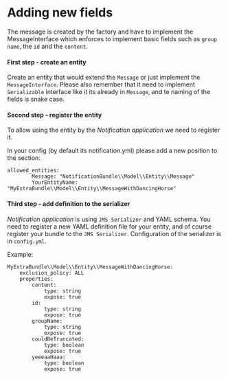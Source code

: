 Adding new fields
=================

The message is created by the factory and have to implement the MessageInterface which enforces
to implement basic fields such as `group name`, the `id` and the `content`.

#### First step - create an entity

Create an entity that would extend the `Message` or just implement the `MessageInterface`.
Please also remember that it need to implement `Serializable` interface like it its already in `Message`, and te naming of the fields
is snake case.

#### Second step - register the entity

To allow using the entity by the *Notification application* we need to register it.

In your config (by default its notification.yml) please add a new position to the section:

```
allowed_entities:
        Message: "NotificationBundle\\Model\\Entity\\Message"
        YourEntityName: "MyExtraBundle\\Model\\Entity\\MessageWithDancingHorse"
```

#### Third step - add definition to the serializer

*Notification application* is using `JMS Serializer` and YAML schema. 
You need to register a new YAML definition file for your entity, and of course register your bundle to the `JMS Serializer`.
Configuration of the serializer is in `config.yml`.

Example:
```
MyExtraBundle\\Model\\Entity\\MessageWithDancingHorse:
    exclusion_policy: ALL
    properties:
        content:
            type: string
            expose: true
        id:
            type: string
            expose: true
        groupName:
            type: string
            expose: true
        couldBeTruncated:
            type: boolean
            expose: true
        yeeeaaHaaa:
            type: boolean
            expose: true
```